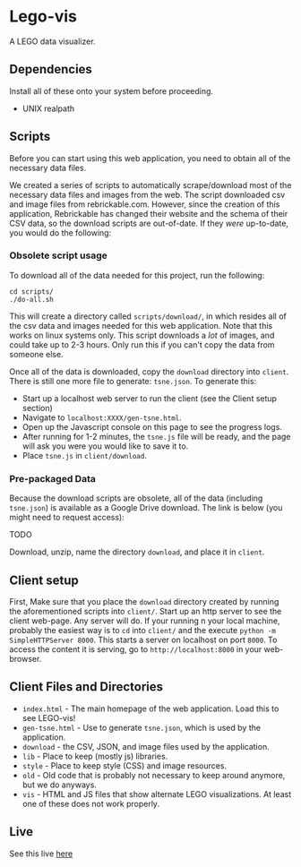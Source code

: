 # Lego-vis

A LEGO data visualizer.

## Dependencies

Install all of these onto your system before proceeding.

- UNIX realpath

## Scripts

Before you can start using this web application, you need to obtain all of the necessary data files.

We created a series of scripts to automatically scrape/download most of the necessary data files and
images from the web. The script downloaded csv and image files from rebrickable.com. However, since
the creation of this application, Rebrickable has changed their website and the schema of their CSV
data, so the download scripts are out-of-date. If they _were_ up-to-date, you would do the following:

### Obsolete script usage

To download all of the data needed for this project, run the following:

```
cd scripts/
./do-all.sh
```

This will create a directory called `scripts/download/`, in which resides all of the csv data
and images needed for this web application. Note that this works on linux systems only. This script 
downloads a _lot_ of images, and could take up to 2-3 hours. Only run this if you can't copy the data 
from someone else. 

Once all of the data is downloaded, copy the `download` directory into `client`.
There is still one more file to generate: `tsne.json`.
To generate this:

* Start up a localhost web server to run the client (see the Client setup section)
* Navigate to `localhost:XXXX/gen-tsne.html`.
* Open up the Javascript console on this page to see the progress logs.
* After running for 1-2 minutes, the `tsne.js` file will be ready, and the page will ask you were
  you would like to save it to.
* Place `tsne.js` in `client/download`.

### Pre-packaged Data

Because the download scripts are obsolete, all of the data (including `tsne.json`) is available
as a Google Drive download. The link is below (you might need to request access):

TODO

Download, unzip, name the directory `download`, and place it in `client`.

## Client setup

First, Make sure that you place the `download` directory  created by running the aforementioned scripts into `client/`.
Start up an http server to see the client web-page. Any server will do. If your running n your local 
machine, probably the easiest way is to `cd` into `client/` and the execute 
`python -m SimpleHTTPServer 8000`. This starts a server on localhost on port `8000`. To access the
content it is serving, go to `http://localhost:8000` in your web-browser.

## Client Files and Directories

* `index.html` - The main homepage of the web application. Load this to see LEGO-vis!
* `gen-tsne.html` - Use to generate `tsne.json`, which is used by the application.
* `download` - the CSV, JSON, and image files used by the application.
* `lib` - Place to keep (mostly js) libraries.
* `style` - Place to keep style (CSS) and image resources.
* `old` - Old code that is probably not necessary to keep around anymore, but we do anyways.
* `vis` - HTML and JS files that show alternate LEGO visualizations.
          At least one of these does not work properly.

## Live

See this live [here](http://apps.benjdd.com/lego-vis/client/)

